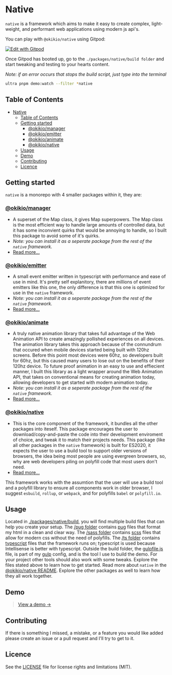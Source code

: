 # Native
`native` is a framework which aims to make it easy to create complex, light-weight, and performant web applications using modern js api's.


You can play with `@okikio/native` using Gitpod:

[![Edit with Gitpod](https://gitpod.io/button/open-in-gitpod.svg)](https://gitpod.io/#https://github.com/okikio/native/tree/master/packages/native)

Once Gitpod has booted up, go to the `./packages/native/build folder` and start tweaking and testing to your hearts content.


*Note: if an error occurs that stops the build script, just type into the terminal*
```bash
ultra pnpm demo:watch --filter *native
```

## Table of Contents
- [Native](#native)
  - [Table of Contents](#table-of-contents)
  - [Getting started](#getting-started)
    - [@okikio/manager](#okikiomanager)
    - [@okikio/emitter](#okikioemitter)
    - [@okikio/animate](#okikioanimate)
    - [@okikio/native](#okikionative)
  - [Usage](#usage)
  - [Demo](#demo)
  - [Contributing](#contributing)
  - [Licence](#licence)

## Getting started
`native` is a monorepo with 4 smaller packages within it, they are:


### [@okikio/manager](./packages/manager)
  * A superset of the Map class, it gives Map superpowers. The Map class is the most efficient way to handle large amounts of controlled data, but it has some inconvient quirks that would be annoying to handle, so I built this package to avoid some of it's quirks.
  * *Note: you can install it as a seperate package from the rest of the `native` framework.*
  * [Read more...](./packages/manager/README.md)


### [@okikio/emitter](./packages/emitter)
  * A small event emitter written in typescript with performance and ease of use in mind. It's pretty self explanitory, there are millions of event emitters like this one, the only difference is that this one is optimized for use in the `native` framework.
  * *Note: you can install it as a seperate package from the rest of the `native` framework.*
  * [Read more...](./packages/emitter/README.md)


### [@okikio/animate](./packages/animate)
  * A truly native animation library that takes full advantage of the Web Animation API to create amazingly pollished experiences on all devices. The animation library takes this approach because of the connundrum that occured when mobile devices started being built with 120hz screens. Before this point most devices were 60hz, so developers built for 60hz, but this caused many users to lose out on the benefits of their 120hz device. To future proof animation in an easy to use and effiecient manner, I built this library as a light wrapper around the Web Animation API, that takes on conventional means for creating animation today, allowing developers to get started with modern animation today.
  * *Note: you can install it as a seperate package from the rest of the `native` framework.*
  * [Read more...](./packages/animate/README.md)


### [@okikio/native](./packages/native)
  * This is the core component of the framework, it bundles all the other packages into iteself. This package encourages the user to download/copy-and-paste the code into their development enviroment of choice, and tweak it to match their projects needs. This package (like all other packages in the `native` framework) is built for ES2020, it expects the user to use a build tool to support older versions of browsers, the idea being most people are using evergreen browsers, so, why are web developers piling on polyfill code that most users don't need.
  * [Read more...](./packages/native/README.md)

This framework works with the assumtion that the user will use a build tool and a polyfill library to ensure all components work in older browser, I suggest `esbuild`, `rollup`, or `webpack`, and for polyfills `babel` or `polyfill.io`.

## Usage

Located in [./packages/native/build](https://github.com/okikio/native/tree/master/packages/native/build), you will find multiple build files that can help you create your setup. The [/pug folder](https://github.com/okikio/native/tree/master/packages/native/build/pug) contains [pug](https://pugjs.org/api/getting-started.html) files that format my html in a clean and clear way. The [/sass folder](https://github.com/okikio/native/tree/master/packages/native/build/sass) contains [scss](https://sass-lang.com/guide) files that allow for modern css without the need of polyfills. The [/ts folder](https://github.com/okikio/native/tree/master/packages/native/build/ts) contains [typescript](https://www.typescriptlang.org/) files that the framework runs on; typescript is used because Intellisense is better with typescript. Outside the build folder, the [gulpfile.js](https://github.com/okikio/native/tree/master/packages/native/gulpfile.js) file, is part of my [gulp](https://gulpjs.com/) config, and is the tool I use to build the demo. For your project other tools should also work with some tweaks. Explore the files stated above to learn how to get started. Read more about `native` in the [@okikio/native README](./packages/native/README.md). Explore the other packages as well to learn how they all work together.

## Demo
> [View a demo  &#8594;](https://okikio.github.io/native/packages/native/demo/)

## Contributing
If there is something I missed, a mistake, or a feature you would like added please create an issue or a pull request and I'll try to get to it.

## Licence
See the [LICENSE](./LICENSE) file for license rights and limitations (MIT).
